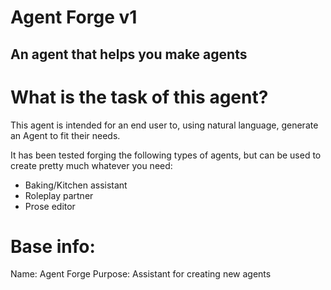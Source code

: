 # Agent Forge v1
## An agent that helps you make agents

# What is the task of this agent?
This agent is intended for an end user to, using natural language, generate an Agent to fit their needs.

It has been tested forging the following types of agents, but can be used to create pretty much whatever you need:

- Baking/Kitchen assistant
- Roleplay partner
- Prose editor

# Base info:
Name: Agent Forge
Purpose: Assistant for creating new agents